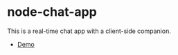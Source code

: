 # node-chat-app

This is a real-time chat app with a client-side companion.

- [Demo](https://ancient-reef-97821.herokuapp.com/)
